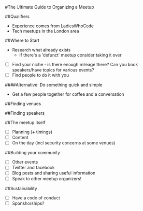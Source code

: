 #The Ultimate Guide to Organizing a Meetup

##Qualifiers
+ Experience comes from LadiesWhoCode
+ Tech meetups in the London area

##Where to Start
+ Research what already exists
  + If there's a 'defunct' meetup consider taking it over
- [ ] Find your niche - is there enough mileage there? Can you book speakers/have topics for various events?
- [ ] Find people to do it with you

####Alternative: Do something quick and simple
- Get a few people together for coffee and a conversation

##Finding venues

##Finding speakers

##The meetup itself
- [ ] Planning (+ timings)
- [ ] Content
- [ ] On the day (incl security concerns at some venues)
 
##Building your community
- [ ] Other events
- [ ] Twitter and facebook
- [ ] Blog posts and sharing useful information
- [ ] Speak to other meetup organizers!

##Sustainability
- [ ] Have a code of conduct
- [ ] Sponshorships?